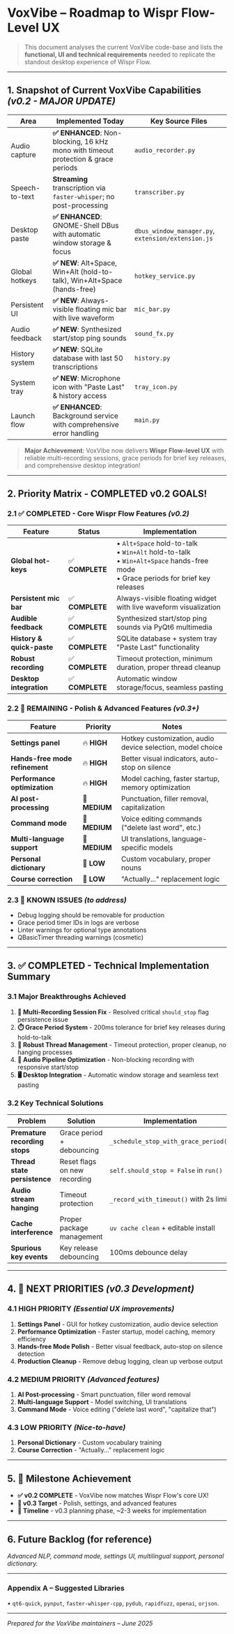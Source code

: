 # VoxVibe – Roadmap to Wispr Flow-Level UX

> This document analyses the current VoxVibe code-base and lists the **functional, UI and technical requirements** needed to replicate the standout desktop experience of Wispr Flow.

---

## 1. Snapshot of Current VoxVibe Capabilities *(v0.2 - MAJOR UPDATE)*

| Area | Implemented Today | Key Source Files |
|------|------------------|------------------|
| Audio capture | **✅ ENHANCED**: Non-blocking, 16 kHz mono with timeout protection & grace periods | `audio_recorder.py` |
| Speech-to-text | **Streaming** transcription via `faster-whisper`; no post-processing | `transcriber.py` |
| Desktop paste | **✅ ENHANCED**: GNOME-Shell DBus with automatic window storage & focus | `dbus_window_manager.py`, `extension/extension.js` |
| Global hotkeys | **✅ NEW**: Alt+Space, Win+Alt (hold-to-talk), Win+Alt+Space (hands-free) | `hotkey_service.py` |
| Persistent UI | **✅ NEW**: Always-visible floating mic bar with live waveform | `mic_bar.py` |
| Audio feedback | **✅ NEW**: Synthesized start/stop ping sounds | `sound_fx.py` |
| History system | **✅ NEW**: SQLite database with last 50 transcriptions | `history.py` |
| System tray | **✅ NEW**: Microphone icon with "Paste Last" & history access | `tray_icon.py` |
| Launch flow | **✅ ENHANCED**: Background service with comprehensive error handling | `main.py` |

> **Major Achievement**: VoxVibe now delivers **Wispr Flow-level UX** with reliable multi-recording sessions, grace periods for brief key releases, and comprehensive desktop integration!

---

## 2. Priority Matrix - **COMPLETED v0.2 GOALS!**

### 2.1 ✅ **COMPLETED** - Core Wispr Flow Features *(v0.2)*
| Feature | Status | Implementation |
|---------|--------|----------------|
| **Global hot-keys** | ✅ **COMPLETE** | • `Alt+Space` hold-to-talk<br/>• `Win+Alt` hold-to-talk<br/>• `Win+Alt+Space` hands-free mode<br/>• Grace periods for brief key releases |
| **Persistent mic bar** | ✅ **COMPLETE** | Always-visible floating widget with live waveform visualization |
| **Audible feedback** | ✅ **COMPLETE** | Synthesized start/stop ping sounds via PyQt6 multimedia |
| **History & quick-paste** | ✅ **COMPLETE** | SQLite database + system tray "Paste Last" functionality |
| **Robust recording** | ✅ **COMPLETE** | Timeout protection, minimum duration, proper thread cleanup |
| **Desktop integration** | ✅ **COMPLETE** | Automatic window storage/focus, seamless pasting |

### 2.2 🎯 **REMAINING** - Polish & Advanced Features *(v0.3+)*
| Feature | Priority | Notes |
|---------|----------|-------|
| **Settings panel** | 🔥 **HIGH** | Hotkey customization, audio device selection, model choice |
| **Hands-free mode refinement** | 🔥 **HIGH** | Better visual indicators, auto-stop on silence |
| **Performance optimization** | 🔥 **HIGH** | Model caching, faster startup, memory optimization |
| **AI post-processing** | 🔶 **MEDIUM** | Punctuation, filler removal, capitalization |
| **Command mode** | 🔶 **MEDIUM** | Voice editing commands ("delete last word", etc.) |
| **Multi-language support** | 🔶 **MEDIUM** | UI translations, language-specific models |
| **Personal dictionary** | 🔵 **LOW** | Custom vocabulary, proper nouns |
| **Course correction** | 🔵 **LOW** | "Actually..." replacement logic |

### 2.3 🐛 **KNOWN ISSUES** *(to address)*
- Debug logging should be removable for production
- Grace period timer IDs in logs are verbose  
- Linter warnings for optional type annotations
- QBasicTimer threading warnings (cosmetic)

---

## 3. ✅ **COMPLETED** - Technical Implementation Summary

### 3.1 **Major Breakthroughs Achieved**
1. **🎯 Multi-Recording Session Fix** - Resolved critical `should_stop` flag persistence issue
2. **⏱️ Grace Period System** - 200ms tolerance for brief key releases during hold-to-talk
3. **🔄 Robust Thread Management** - Timeout protection, proper cleanup, no hanging processes
4. **🎵 Audio Pipeline Optimization** - Non-blocking recording with responsive start/stop
5. **🖥️ Desktop Integration** - Automatic window storage and seamless text pasting

### 3.2 **Key Technical Solutions**
| Problem | Solution | Implementation |
|---------|----------|----------------|
| **Premature recording stops** | Grace period + debouncing | `_schedule_stop_with_grace_period()` |
| **Thread state persistence** | Reset flags on new recording | `self.should_stop = False` in `run()` |
| **Audio stream hanging** | Timeout protection | `_record_with_timeout()` with 2s limit |
| **Cache interference** | Proper package management | `uv cache clean` + editable install |
| **Spurious key events** | Key release debouncing | 100ms debounce delay |

---

## 4. 🎯 **NEXT PRIORITIES** *(v0.3 Development)*

### 4.1 **HIGH PRIORITY** *(Essential UX improvements)*
1. **Settings Panel** - GUI for hotkey customization, audio device selection
2. **Performance Optimization** - Faster startup, model caching, memory efficiency  
3. **Hands-free Mode Polish** - Better visual feedback, auto-stop on silence detection
4. **Production Cleanup** - Remove debug logging, clean up verbose output

### 4.2 **MEDIUM PRIORITY** *(Advanced features)*
1. **AI Post-processing** - Smart punctuation, filler word removal
2. **Multi-language Support** - Model switching, UI translations
3. **Command Mode** - Voice editing ("delete last word", "capitalize that")

### 4.3 **LOW PRIORITY** *(Nice-to-have)*
1. **Personal Dictionary** - Custom vocabulary training
2. **Course Correction** - "Actually..." replacement logic

---

## 5. 🎉 **Milestone Achievement**
- **✅ v0.2 COMPLETE** - VoxVibe now matches Wispr Flow's core UX!
- **🎯 v0.3 Target** - Polish, settings, and advanced features
- **📅 Timeline** - v0.3 planning phase, ~2-3 weeks for implementation

---

## 6. Future Backlog (for reference)
*Advanced NLP, command mode, settings UI, multilingual support, personal dictionary.*

---

### Appendix A – Suggested Libraries

• `qt6-quick`, `pynput`, `faster-whisper-cpp`, `pydub`, `rapidfuzz`, `openai`, `orjson`.

---

*Prepared for the VoxVibe maintainers – June 2025*
